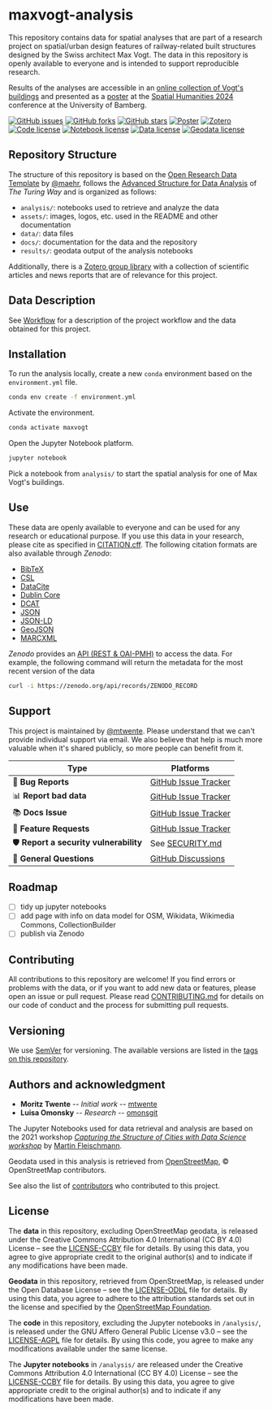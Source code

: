 # maxvogt-analysis

This repository contains data for spatial analyses that are part of a research project on spatial/urban design features of railway-related built structures designed by the Swiss architect Max Vogt. The data in this repository is openly available to everyone and is intended to support reproducible research.

Results of the analyses are accessible in an [online collection of Vogt's buildings](https://mtwente.github.io/maxvogt) and presented as a [poster](https://doi.org/10.5281/zenodo.13837394) at the [Spatial Humanities 2024](https://spathum.uni-bamberg.de/) conference at the University of Bamberg.

[![GitHub issues](https://img.shields.io/github/issues/mtwente/maxvogt-analysis.svg)](https://github.com/mtwente/maxvogt-analysis/issues)
[![GitHub forks](https://img.shields.io/github/forks/mtwente/maxvogt-analysis.svg)](https://github.com/mtwente/maxvogt-analysis/network)
[![GitHub stars](https://img.shields.io/github/stars/mtwente/maxvogt-analysis.svg)](https://github.com/mtwente/maxvogt-analysis/stargazers)
[![Poster](https://img.shields.io/badge/Poster-10.5281/zenodo.13837394-blue)](https://doi.org/10.5281/zenodo.13837394)
[![Zotero](https://img.shields.io/badge/Zotero-maxvogt-bb393c?logo=zotero)](https://www.zotero.org/groups/5400359/sbb-max-vogt/library)
<br>
[![Code license](https://img.shields.io/badge/Code-AGPL_3.0-orange)](LICENSE-AGPL.md)
[![Notebook license](https://img.shields.io/badge/Notebooks-CC_BY--SA_4.0-green)](LICENSE-CCBY.md)
[![Data license](https://img.shields.io/badge/Data-CC_BY--SA_4.0-green)](LICENSE-CCBY.md)
[![Geodata license](https://img.shields.io/badge/Geodata-ODbL--1.0-lightblue)](LICENSE-ODbL.md)

## Repository Structure

The structure of this repository is based on the [Open Research Data Template](https://github.com/maehr/open-research-data-template) by [@maehr](https://www.github.com/maehr), follows the [Advanced Structure for Data Analysis](https://the-turing-way.netlify.app/project-design/project-repo/project-repo-advanced.html) of _The Turing Way_ and is organized as follows:

- `analysis/`: notebooks used to retrieve and analyze the data
- `assets/`: images, logos, etc. used in the README and other documentation
- `data/`: data files
- `docs/`: documentation for the data and the repository
- `results/`: geodata output of the analysis notebooks

Additionally, there is a [Zotero group library](https://www.zotero.org/groups/5400359/sbb-max-vogt/library) with a collection of scientific articles and news reports that are of relevance for this project.

## Data Description

See [Workflow](/docs/workflow.html) for a description of the project workflow and the data obtained for this project.

## Installation

To run the analysis locally, create a new `conda` environment based on the `environment.yml` file.

```bash
conda env create -f environment.yml
```

Activate the environment.

```bash
conda activate maxvogt
```

Open the Jupyter Notebook platform.

```bash
jupyter notebook
```

Pick a notebook from `analysis/` to start the spatial analysis for one of Max Vogt's buildings.

## Use

These data are openly available to everyone and can be used for any research or educational purpose. If you use this data in your research, please cite as specified in [CITATION.cff](CITATION.cff). The following citation formats are also available through _Zenodo_:

- [BibTeX](https://zenodo.org/record/ZENODO_RECORD/export/hx)
- [CSL](https://zenodo.org/record/ZENODO_RECORD/export/csl)
- [DataCite](https://zenodo.org/record/ZENODO_RECORD/export/dcite4)
- [Dublin Core](https://zenodo.org/record/ZENODO_RECORD/export/xd)
- [DCAT](https://zenodo.org/record/ZENODO_RECORD/export/dcat)
- [JSON](https://zenodo.org/record/ZENODO_RECORD/export/json)
- [JSON-LD](https://zenodo.org/record/ZENODO_RECORD/export/schemaorg_jsonld)
- [GeoJSON](https://zenodo.org/record/ZENODO_RECORD/export/geojson)
- [MARCXML](https://zenodo.org/record/ZENODO_RECORD/export/xm)

_Zenodo_ provides an [API (REST & OAI-PMH)](https://developers.zenodo.org/) to access the data. For example, the following command will return the metadata for the most recent version of the data

```bash
curl -i https://zenodo.org/api/records/ZENODO_RECORD
```

## Support

This project is maintained by [@mtwente](https://github.com/mtwente). Please understand that we can't provide individual support via email. We also believe that help is much more valuable when it's shared publicly, so more people can benefit from it.

| Type                                   | Platforms                                                                     |
| -------------------------------------- | ----------------------------------------------------------------------------- |
| 🚨 **Bug Reports**                     | [GitHub Issue Tracker](https://github.com/mtwente/maxvogt-analysis/issues)    |
| 📊 **Report bad data**                 | [GitHub Issue Tracker](https://github.com/mtwente/maxvogt-analysis/issues)    |
| 📚 **Docs Issue**                      | [GitHub Issue Tracker](https://github.com/mtwente/maxvogt-analysis/issues)    |
| 🎁 **Feature Requests**                | [GitHub Issue Tracker](https://github.com/mtwente/maxvogt-analysis/issues)    |
| 🛡 **Report a security vulnerability** | See [SECURITY.md](SECURITY.md)                                                |
| 💬 **General Questions**               | [GitHub Discussions](https://github.com/mtwente/maxvogt-analysis/discussions) |

## Roadmap

- [ ] tidy up jupyter notebooks
- [ ] add page with info on data model for OSM, Wikidata, Wikimedia Commons, CollectionBuilder
- [ ] publish via Zenodo

## Contributing

All contributions to this repository are welcome! If you find errors or problems with the data, or if you want to add new data or features, please open an issue or pull request. Please read [CONTRIBUTING.md](CONTRIBUTING.md) for details on our code of conduct and the process for submitting pull requests.

## Versioning

We use [SemVer](http://semver.org/) for versioning. The available versions are listed in the [tags on this repository](https://github.com/mtwente/maxvogt-analysis/tags).

## Authors and acknowledgment

- **Moritz Twente** -- _Initial work_ -- [mtwente](https://github.com/mtwente)
- **Luisa Omonsky** -- _Research_ -- [omonsgit](https://github.com/omonsgit)

The Jupyter Notebooks used for data retrieval and analysis are based on the 2021 workshop [_Capturing the Structure of Cities with Data Science workshop_](https://github.com/martinfleis/sdsc21-workshop) by [Martin Fleischmann](https://github.com/martinfleis).

Geodata used in this analysis is retrieved from [OpenStreetMap](https://www.openstreetmap.org), © OpenStreetMap contributors.

See also the list of [contributors](https://github.com/mtwente/maxvogt-analysis/graphs/contributors) who contributed to this project.

## License

The **data** in this repository, excluding OpenStreetMap geodata, is released under the Creative Commons Attribution 4.0 International (CC BY 4.0) License – see the [LICENSE-CCBY](LICENSE-CCBY.md) file for details. By using this data, you agree to give appropriate credit to the original author(s) and to indicate if any modifications have been made.

**Geodata** in this repository, retrieved from OpenStreetMap, is released under the Open Database License – see the [LICENSE-ODbL](LICENSE-ODbL.md) file for details. By using this data, you agree to adhere to the attribution standards set out in the license and specified by the [OpenStreetMap Foundation](https://osmfoundation.org/wiki/Licence).

The **code** in this repository, excluding the Jupyter notebooks in `/analysis/`, is released under the GNU Affero General Public License v3.0 – see the [LICENSE-AGPL](LICENSE-AGPL.md) file for details. By using this code, you agree to make any modifications available under the same license.

The **Jupyter notebooks** in `/analysis/` are released under the Creative Commons Attribution 4.0 International (CC BY 4.0) License – see the [LICENSE-CCBY](LICENSE-CCBY.md) file for details. By using this data, you agree to give appropriate credit to the original author(s) and to indicate if any modifications have been made.
